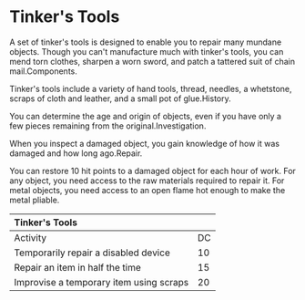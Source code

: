 # Tinker's Tools



A set of tinker's tools is designed to enable you to repair many mundane objects. Though you can't manufacture much with tinker's tools, you can mend torn clothes, sharpen a worn sword, and patch a tattered suit of chain mail.Components. 

Tinker's tools include a variety of hand tools, thread, needles, a whetstone, scraps of cloth and leather, and a small pot of glue.History. 

You can determine the age and origin of objects, even if you have only a few pieces remaining from the original.Investigation. 

When you inspect a damaged object, you gain knowledge of how it was damaged and how long ago.Repair. 

You can restore 10 hit points to a damaged object for each hour of work. For any object, you need access to the raw materials required to repair it. For metal objects, you need access to an open flame hot enough to make the metal pliable.

| Tinker's Tools |  |
| :--- | :--- |
| Activity | DC |
| Temporarily repair a disabled device | 10 |
| Repair an item in half the time | 15 |
| Improvise a temporary item using scraps | 20 |

